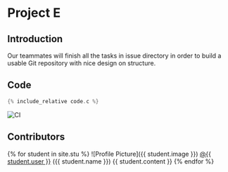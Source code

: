 # Project E

## Introduction
Our teammates will finish all the tasks in issue directory in order to build a usable
Git repository with nice design on structure.
## Code
```c 
{% include_relative code.c %}
```

![CI](https://github.com/csci3251-2021/project-team-e/actions/workflows/main.yml/badge.svg)

## Contributors
{% for student in site.stu %}
  ![Profile Picture]({{ student.image }}) <a href= "http://github.com/{{ student.user }}">@{{ student.user }}</a> ({{ student.name }})
  {{ student.content }}
{% endfor %}
